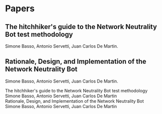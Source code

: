 # Papers

## The hitchhiker's guide to the Network Neutrality Bot test methodology

Simone Basso, Antonio Servetti, Juan Carlos De Martin.

## Rationale, Design, and Implementation of the Network Neutrality Bot

Simone Basso, Antonio Servetti, Juan Carlos De Martin.

<div id="basso2011b">
    <div>The hitchhiker's guide to the Network Neutrality Bot test methodology</div>
    <div>Simone Basso, Antonio Servetti, Juan Carlos De Martin</div>
</div>

<div id="basso2010">
    <div>Rationale, Design, and Implementation of the Network Neutrality Bot</div>
    <div>Simone Basso, Antonio Servetti, Juan Carlos De Martin</div>
</div>
